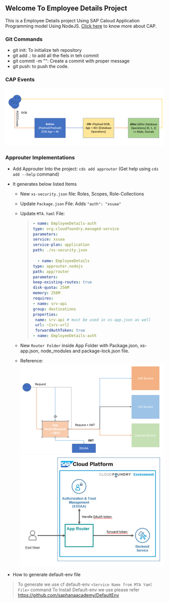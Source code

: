 ## Welcome To Employee Details Project
This is a Employee Details project Using SAP Caloud Application Programming model Using NodeJS. [Click here](https://cap.cloud.sap/docs/) to know more about CAP.

### Git Commands
- git init: To initialize teh repository
- git add .: to add all the fiels in teh commit
- git commit -m "<Message>": Create a commit with proper message
- git push: to push the code.


### CAP Events

![alt text](./images/image.png)

### Approuter Implementations
- Add Approuter Into the project: `cds add approuter` (Get help using `cds add --help` command)
- It generates below listed Items
    - New `xs-security.json` file: Roles, Scopes, Role-Collections
    - Update `Package.json` File: Adds `"auth": "xsuaa"`
    - Update `MTA.Yaml` File: 
        > ```yaml
        >- name: EmployeeDetails-auth
        >type: org.cloudfoundry.managed-service
        >parameters:
        > service: xsuaa
        > service-plan: application
        > path: ./xs-security.json
        >
        >   - name: EmployeeDetails
        >type: approuter.nodejs
        >path: app/router
        >parameters:
        >keep-existing-routes: true
        >disk-quota: 256M
        >memory: 256M
        >requires:
        >- name: srv-api
        >group: destinations
        >properties:
        >  name: srv-api # must be used in xs-app.json as well
        >  url: ~{srv-url}
        >  forwardAuthToken: true
        >- name: EmployeeDetails-auth
        >```
    - New `Router Folder` inside App Folder with Package.json, xs-app.json, node_modules and package-lock.json file.

    - Reference: 
        ![alt text](./images/Approuter.png)
        ![alt text](./images/ApprouterArchitecture.png)

- How to generate default-env file
 > To generate we use cf default-env `<Service Name from MTA Yaml File>` command
 > To Install Default-env we use please refer https://github.com/saphanaacademy/DefaultEnv
